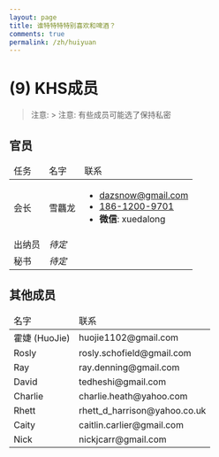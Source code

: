 ```yaml
---
layout: page
title: 谁特特特特别喜欢和啤酒？
comments: true
permalink: /zh/huiyuan
---
```


# (9) KHS成员

> 注意: > 注意: 有些成员可能选了保持私密

## 官员

<table>
	<thead>
		<tr>
			<td>任务</td>
			<td>名字</td>
			<td>联系</td>
		</tr>
	</thead>
	<tbody>
		<tr>
			<td>会长</td>
			<td>雪龘龙</td>
			<td>
				<ul>
					<li><a href="mailto:dazsnow@gmail.com" title="Email Darryl">dazsnow@gmail.com</a></li>
					<li><a href="tel:18612009701" title="Phone Darryl">186-1200-9701</a></li>
					<li><strong>微信</strong>: xuedalong</li>
				</ul>
			</td>
		</tr>
		<tr>
			<td>出纳员</td>
			<td><i>待定</i></td>
			<td></td>
		</tr>
		<tr>
			<td>秘书</td>
			<td><i>待定</i></td>
			<td></td>
		</tr>
	</tbody>
</table>

## 其他成员

<table>
	<thead>
		<tr>
			<td>名字</td>
			<td>联系</td>
		</tr>
	</thead>
	<tbody>
		<tr>
			<td>霍婕 (HuoJie)</td>
			<td>huojie1102@gmail.com</td>
		</tr>
		<tr>
			<td>Rosly</td>
			<td>rosly.schofield@gmail.com</td>
		</tr>
		<tr>
			<td>Ray</td>
			<td>ray.denning@gmail.com</td>
		</tr>
		<tr>
			<td>David</td>
			<td>tedheshi@gmail.com</td>
		</tr>
		<tr>
			<td>Charlie</td>
			<td>charlie.heath@yahoo.com</td>
		</tr>
		<tr>
			<td>Rhett</td>
			<td>rhett_d_harrison@yahoo.co.uk</td>
		</tr>
		<tr>
			<td>Caity</td>
			<td>caitlin.carlier@gmail.com</td>
		</tr>
		<tr>
			<td>Nick</td>
			<td>nickjcarr@gmail.com</td>
		</tr>
	</tbody>
</table>